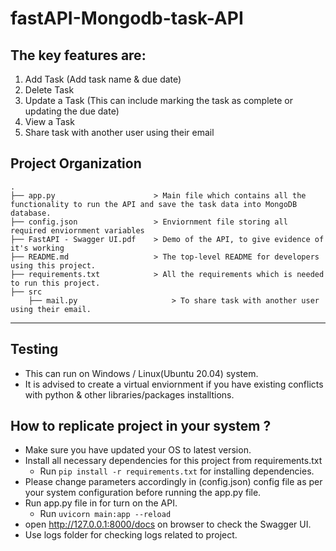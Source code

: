 # fastAPI-Mongodb-task-API

## The key features are:
1) Add Task  (Add task name & due date)
2) Delete Task  
3) Update a Task (This can include marking the task as complete or  updating the due date)
4) View a Task 
5) Share task with another user using their email 

Project Organization
------------

    .
    ├── app.py                      > Main file which contains all the functionality to run the API and save the task data into MongoDB database.
    ├── config.json                 > Enviornment file storing all required enviornment variables 
    ├── FastAPI - Swagger UI.pdf    > Demo of the API, to give evidence of it's working
    ├── README.md                   > The top-level README for developers using this project.
    ├── requirements.txt            > All the requirements which is needed to run this project.
    ├── src
        ├── mail.py                     > To share task with another user using their email.
        


--------
## Testing

  - This can run on Windows / Linux(Ubuntu 20.04) system.
  - It is advised to create a virtual enviornment if you have existing conflicts with python & other libraries/packages installtions.

## How to replicate project in your system ?

  - Make sure you have updated your OS to latest version.
  - Install all necessary dependencies for this project from requirements.txt
    - Run `pip install -r requirements.txt` for installing dependencies. 
  - Please change parameters accordingly in (config.json) config file as per your system configuration before running the app.py file.
  - Run app.py file in for turn on the API.
    - Run `uvicorn main:app --reload`
  - open http://127.0.0.1:8000/docs on browser to check the Swagger UI.
  - Use logs folder for checking logs related to project.

